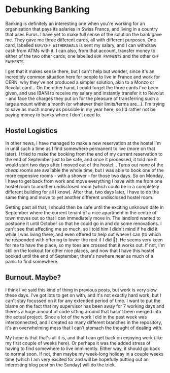 [//]: # (Banking on it 🤞)
[//]: # (25/08/2021)
# Debunking Banking
Banking is definitely an interesting one when you're working for an organisation that pays its salaries in Swiss Francs, and living in a country that uses Euros.  I have yet to make full sense of the solution the bank gave me.  They gave me three different cards, all with different purposes.  One card, labelled `EUR/CHF WITHDRAWALS` is sent my salary, and I can withdraw cash from ATMs with it.  I can also, from that account, transfer money to either of the two other cards; one labelled `EUR PAYMENTS` and the other `CHF PAYMENTS`.

I get that it makes sense there, but I can't help but wonder, since it's an incredibly common situation here for people to live in France and work for CERN, why they've not produced a simpler solution, akin to a Monzo or Revolut card...  On the other hand, I could forget the three cards I've been given, and use IBANI to receive my salary and instantly transfer it to Revolut - and face the charges they put on for the pleasure of transferring such a large amount within a month (or whatever their limits/terms are...).  I'm trying to save as much money as possible in my year here, so I'd rather not be paying money to banks where I don't need to.

## Hostel Logistics
In other news, I have managed to make a new reservation at the hostel I'm in until such a time as I find somewhere permanent to live (more on that later).  I tried to make the booking from the end of my current reservation to the end of September just to be safe, and once it processed, it told me it would start two days after I moved out of the hostel...  Turns out none of the *cheap* rooms are available the whole time, but I was able to book one of the more expensive rooms - with a shower - for those two days.  So on Monday, I have to get back from work and move everything I have with me from one hostel room to another undisclosed room (which could be in a completely different building for all I know).  After that, two days later, I have to do the same thing and move to yet another different undisclosed hostel room.

Getting past all that, I should then be safe until the exciting unknown date in September where the current tenant of a nice apartment in the centre of town moves out so that I can immediately move in.  The landlord wanted to postpone it until October so that he could go in and do some renovations.  I can't see that affecting me so much, so I told him I didn't mind if he did it while I was living there, and even offered to help out where I can (to which he responded with offering to lower the rent if I did 👀).  He seems very keen for me to have the place, so my toes are crossed that it works out.  If not, I'm still on the lookout for other nice places, and now that I have this hostel booked until the end of September, there's nowhere near as much of a panic to find somewhere.

## Burnout. Maybe?
I think I've said this kind of thing in previous posts, but work is very slow these days.  I've got lots to get on with, and it's not exactly hard work, but I can't stay focussed on it for any extended period of time.  I want to put the blame on the fact that my supervisor has been away for 7 working days and there's a huge amount of code sitting around that hasn't been merged into the actual project.  Since a lot of the work I did in the past week was interconnected, and I created so many different branches in the repository, it's an overwhelming mess that I can't stomach the thought of dealing with.

My hope is that that's all it is, and that I can get back on enjoying work (like my first couple of weeks here).  Or perhaps it was the added stress of having to find somewhere to live imminently.  Either way, it should go back to normal soon.  If not, then maybe my week-long holiday in a couple weeks time (which I am very excited for and will be hopefully putting out an interesting blog post on the Sunday) will do the trick.

